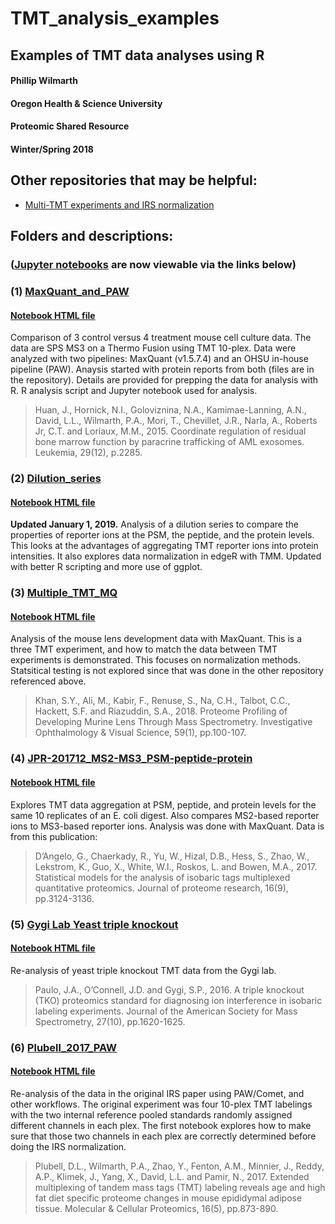 # TMT_analysis_examples
## Examples of TMT data analyses using R
#### Phillip Wilmarth
#### Oregon Health & Science University
#### Proteomic Shared Resource
#### Winter/Spring 2018

## Other repositories that may be helpful:
* [Multi-TMT experiments and IRS normalization](https://github.com/pwilmart/IRS_normalization.git)

## Folders and descriptions:
### ([Jupyter notebooks](http://jupyter.org) are now viewable via the links below)

### (1) [MaxQuant_and_PAW](https://github.com/pwilmart/MaxQuant_and_PAW.git)
#### [Notebook HTML file](https://pwilmart.github.io/TMT_analysis_examples/KUR1502_MQ_PAW.html)

Comparison of 3 control versus 4 treatment mouse cell culture data. The data are SPS MS3 on a Thermo Fusion using TMT 10-plex. Data were analyzed with two pipelines: MaxQuant (v1.5.7.4) and an OHSU in-house pipeline (PAW). Anaysis started with protein reports from both (files are in the repository). Details are provided for prepping the data for analysis with R. R analysis script and Jupyter notebook used for analysis.

> Huan, J., Hornick, N.I., Goloviznina, N.A., Kamimae-Lanning, A.N., David, L.L., Wilmarth, P.A., Mori, T., Chevillet, J.R., Narla, A., Roberts Jr, C.T. and Loriaux, M.M., 2015. Coordinate regulation of residual bone marrow function by paracrine trafficking of AML exosomes. Leukemia, 29(12), p.2285.

### (2) [Dilution_series](https://github.com/pwilmart/Dilution_series)
#### [Notebook HTML file](https://pwilmart.github.io/TMT_analysis_examples/MAN1353_peptides_proteins.html)

**Updated January 1, 2019.** Analysis of a dilution series to compare the properties of reporter ions at the PSM, the peptide, and the protein levels. This looks at the advantages of aggregating TMT reporter ions into protein intensities. It also explores data normalization in edgeR with TMM. Updated with better R scripting and more use of ggplot.

### (3) [Multiple_TMT_MQ](https://github.com/pwilmart/Multiple_TMT_MQ.git)
#### [Notebook HTML file](https://pwilmart.github.io/TMT_analysis_examples/multiple_TMT_MQ.html)

Analysis of the mouse lens development data with MaxQuant. This is a three TMT experiment, and how to match the data between TMT experiments is demonstrated. This focuses on normalization methods. Statsitical testing is not explored since that was done in the other repository referenced above.

> Khan, S.Y., Ali, M., Kabir, F., Renuse, S., Na, C.H., Talbot, C.C., Hackett, S.F. and Riazuddin, S.A., 2018. Proteome Profiling of Developing Murine Lens Through Mass Spectrometry. Investigative Ophthalmology & Visual Science, 59(1), pp.100-107.

 ### (4) [JPR-201712_MS2-MS3_PSM-peptide-protein](https://github.com/pwilmart/JPR-201712_MS2-MS3_PSM-peptide-protein)
 #### [Notebook HTML file](https://pwilmart.github.io/TMT_analysis_examples/MS2MS3_peptides_proteins.html)

 Explores TMT data aggregation at PSM, peptide, and protein levels for the same 10 replicates of an E. coli digest. Also compares MS2-based reporter ions to MS3-based reporter ions. Analysis was done with MaxQuant. Data is from this publication:

 > D’Angelo, G., Chaerkady, R., Yu, W., Hizal, D.B., Hess, S., Zhao, W., Lekstrom, K., Guo, X., White, W.I., Roskos, L. and Bowen, M.A., 2017. Statistical models for the analysis of isobaric tags multiplexed quantitative proteomics. Journal of proteome research, 16(9), pp.3124-3136.

### (5) [Gygi Lab Yeast triple knockout](https://github.com/pwilmart/Yeast_triple_KO_TMT)
#### [Notebook HTML file](https://pwilmart.github.io/TMT_analysis_examples/Triple_KO.html)

Re-analysis of yeast triple knockout TMT data from the Gygi lab.

> Paulo, J.A., O’Connell, J.D. and Gygi, S.P., 2016. A triple knockout (TKO) proteomics standard for diagnosing ion interference in isobaric labeling experiments. Journal of the American Society for Mass Spectrometry, 27(10), pp.1620-1625.

### (6) [Plubell_2017_PAW](https://github.com/pwilmart/Plubell_2017_PAW.git)
#### [Notebook HTML file](https://pwilmart.github.io/TMT_analysis_examples/auto_finder_PAW.html)

Re-analysis of the data in the original IRS paper using PAW/Comet, and other workflows. The original experiment was four 10-plex TMT labelings with the two internal reference pooled standards randomly assigned different channels in each plex. The first notebook explores how to make sure that those two channels in each plex are correctly determined before doing the IRS normalization.

> Plubell, D.L., Wilmarth, P.A., Zhao, Y., Fenton, A.M., Minnier, J., Reddy, A.P., Klimek, J., Yang, X., David, L.L. and Pamir, N., 2017. Extended multiplexing of tandem mass tags (TMT) labeling reveals age and high fat diet specific proteome changes in mouse epididymal adipose tissue. Molecular & Cellular Proteomics, 16(5), pp.873-890.
